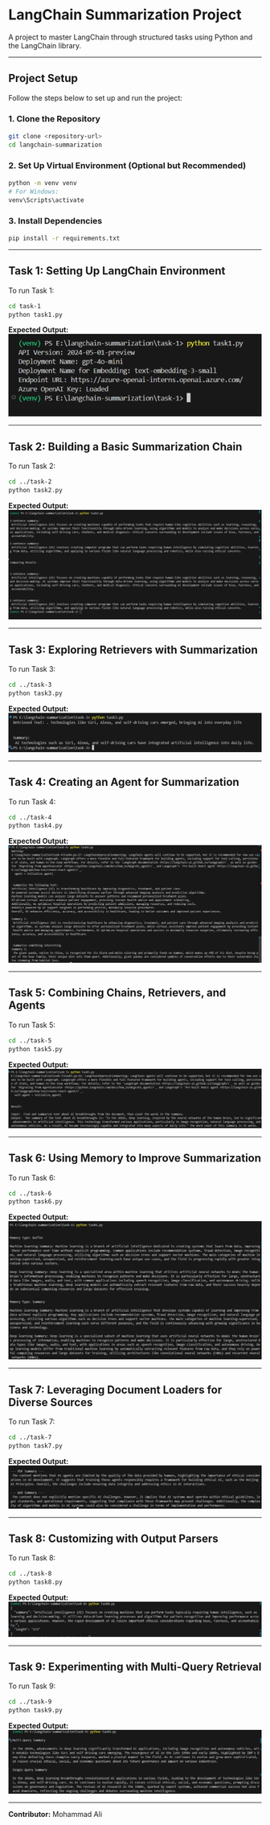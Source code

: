 # LangChain Summarization Project

A project to master LangChain through structured tasks using Python and the LangChain library.

---

## Project Setup

Follow the steps below to set up and run the project:

### 1. Clone the Repository

```bash
git clone <repository-url>
cd langchain-summarization
```

### 2. Set Up Virtual Environment (Optional but Recommended)

```bash
python -m venv venv
# For Windows:
venv\Scripts\activate
```

### 3. Install Dependencies

```bash
pip install -r requirements.txt
```

---

## Task 1: Setting Up LangChain Environment

To run Task 1:

```bash
cd task-1
python task1.py
```

**Expected Output:**  
![LangChain Environment Setup](task-1/output1.png)

---

## Task 2: Building a Basic Summarization Chain

To run Task 2:

```bash
cd ../task-2
python task2.py
```

**Expected Output:**  
![Basic Summarization Chain](task-2/output2.png)

---

## Task 3: Exploring Retrievers with Summarization

To run Task 3:

```bash
cd ../task-3
python task3.py
```

**Expected Output:**  
![Exploring Retrievers with Summarization](task-3/output3.png)

---

## Task 4: Creating an Agent for Summarization

To run Task 4:

```bash
cd ../task-4
python task4.py
```

**Expected Output:**  
![Creating an Agent for Summarization](task-4/output4.png)

---

## Task 5: Combining Chains, Retrievers, and Agents

To run Task 5:

```bash
cd ../task-5
python task5.py
```

**Expected Output:**  
![Combining Chains, Retrievers, and Agents](task-5/output5.png)

---

## Task 6: Using Memory to Improve Summarization

To run Task 6:

```bash
cd ../task-6
python task6.py
```

**Expected Output:**  
![Using Memory to Improve Summarization](task-6/output6.png)

---

## Task 7: Leveraging Document Loaders for Diverse Sources

To run Task 7:

```bash
cd ../task-7
python task7.py
```

**Expected Output:**  
![Leveraging Document Loaders for Diverse Sources](task-7/output7.png)

---

## Task 8: Customizing with Output Parsers

To run Task 8:

```bash
cd ../task-8
python task8.py
```

**Expected Output:**  
![Customizing with Output Parsers](task-8/output8.png)

---

## Task 9: Experimenting with Multi-Query Retrieval

To run Task 9:

```bash
cd ../task-9
python task9.py
```

**Expected Output:**  
![Experimenting with Multi-Query Retrieval](task-9/output9.png)

---

**Contributor:** Mohammad Ali